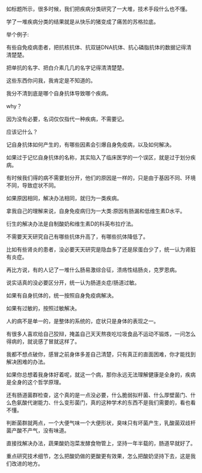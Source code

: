如标题所示，很多时候，我们把疾病分类研究了一大堆，技术手段什么也不懂。

学了一堆疾病分类的结果就是从快乐的猪变成了痛苦的苏格拉底。

举个例子:

有些自免疫病患者，把抗核抗体、抗双链DNA抗体、抗心磷脂抗体的数据记得清清楚楚。

把单抗的名字、把白介素几几的名字记得清清楚楚。

这些东西你问我，我肯定是不知道的。

我分不清到底是哪个自身抗体导致哪个疾病。

why？

因为没有必要，名词仅仅指代一种疾病，不需要记。

应该记什么？

记自身抗体如何产生的，有哪些因素会引爆自身免疫病，以及如何解决。

如果过于记忆自身抗体的名称，其实陷入了临床医学的一个误区，就是过于划分疾病。

有时候我们得的病不需要划分开，他们的原因是一样的，只是由于基因不同、环境不同，导致症状不同。

如果原因相同，解决办法相同，就归为一类疾病。

拿我自己的理解来说，自身免疫病归为一大类:原因有肠漏和低维生素D水平。

衍生的解决办法是自制酸奶和维生素D的科英布拉疗法。

不需要天天研究自己有哪些抗体升高了，有哪些抗体降低了。

比如有些肾炎的患者，没必要天天研究是隐血多了还是尿蛋白少了，统一认为肾脏有炎症。

再比方说，有的人记了一堆什么肠易激综合征，溃疡性结肠炎，克罗恩病。

说实话真的没必要区分开，统一认为肠道炎症/肠道过敏。

如果有自身抗体的，统一按照自身免疫病解决。

如果有过敏的，按照过敏解决。

人的病不是单一的，是整体的系统的，症状只是身体的表现之一。

有很多人喜欢给自己狡辩，掩盖自己天天熬夜吃垃圾食品不运动不锻炼，一问怎么得病的，就说感了冒就这样了。

我都不想点破你，感冒之前身体多差自己清楚，只有真正的直面困难，你才能找到解决困难的办法。

如果你总想着我身体好着呢，就这一个病，那你永远无法理解健康是全身的，疾病是全身的这个哲学原理。

还有肠道菌群检查，这个真的是一点没必要，什么脆弱拟杆菌、什么厚壁菌门、什么色氨酸代谢能力、什么变形菌门，真的这种学术的东西不是我们需要的，看也看不懂。

判断菌群就两点，一个大便气味一个大便形状，臭味只有坏菌产生，乳酸菌双歧杆菌产酸不产气，没有味道。

直接找解决办法，蔬果酸奶泡菜发酵食物管上，坚持一年半载的，肠道早就好了。

重点研究技术细节，怎么把酸奶做的更酸更有效果，怎么把酸奶坚持下去，这是我们改进的地方。
